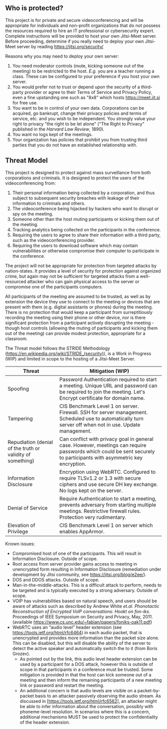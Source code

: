 ## Who is protected? ##

This project is for private and secure videoconferencing and will be appropriate for individuals and non-profit organizations that do not possess the resources required to hire an IT professional or cybersecurity expert.
Complete instructions will be provided to host your own Jitsi-Meet server.  Before proceeding, determine if you really need to deploy your own Jitsi-Meet server by reading https://jitsi.org/security/

Reasons why you may need to deploy your own server:  
1. You need moderator controls (mute, kicking someone out of the meeting) to be restricted to the host.  *E.g.* you are a teacher running a class.  These can be configured to your preference if you host your own server.
2. You would prefer not to trust or depend upon the security of a third-party provider or agree to their Terms of Service and Privacy Policy, even a fine upstanding one such as "8x8" which hosts https://meet.jit.si for free use.
3. You want to be in control of your own data.  Corporations can be acquired, go bankrupt, change their privacy policies and terms of service, etc. and you wish to be independent.  You strongly value your right to privacy "the right to be let alone" ("The Right to Privacy" published in the *Harvard Law Review*, 1890).
4. You want no logs kept of the meetings.
5. Your organization has policies that prohibit you from trusting third parties that you do not have an established relationship with.

## Threat Model ##

This project is designed to protect against mass surveillance from both corporations and criminals.  It is designed to protect the users of the videoconferencing from:
1. Their personal information being collected by a corporation, and thus subject to subsequent security breaches with leakage of their information to criminals and others.
2. The videoconference being hijacked by hackers who want to disrupt or spy on the meeting.
3. Someone other than the host muting participants or kicking them out of the meeting.
4. Tracking analytics being collected on the participants in the conference.
5. Requiring the users to agree to share their information with a third party, such as the videoconferencing provider.
6. Requiring the users to download software which may contain vulnerabilities or otherwise compromise their computer to participate in the conference.

The project will not be appropriate for protection from targeted attacks by nation-states.  It provides a level of security for protection against organized crime, but again may not be sufficient for targeted attacks from a well-resourced attacker who can gain physical access to the server or compromise one of the participants computers.

All participants of the meeting are assumed to be trusted, as well as by extension the device they use to connect to the meeting or devices that are present with them (e.g. digital assistants or phones) during the meeting.  There is no protection that would keep a participant from surreptitiously recording the meeting using their phone or other device, nor is there significant protection from a participant actively disrupting the meeting - though host controls (allowing the muting of participants and kicking them out of the meeting) can provide modest protection, appropriate for a classroom.

The Threat model follows the STRIDE Methodology (https://en.wikipedia.org/wiki/STRIDE_(security)), is a Work in Progress (WIP) and limited in scope to the hosting of a Jitsi-Meet Server.

Threat | Mitigation (WIP)
-------|----------
Spoofing | Password Authentication required to start a meeting.  Unique URL and password can be required to join the meeting.  Let's Encrypt certificate for domain name.
Tampering| CIS Benchmark Level 1 on server.  Firewall. SSH for server management. Scheduled use to automatically turn server off when not in use. Update management.
Repudiation (denial of the truth or validity of something) | Can conflict with privacy goal in general case.  However, meetings can require passwords which could be sent securely to participants with asymmetric key encryption.
Information Disclosure | Encryption using WebRTC. Configured to require TLSv1.2 or 1.3 with secure ciphers and use secure DH key exchange. No logs kept on the server.
Denial of Service | Require Authentication to start a meeting, prevents adversary from starting multiple meetings.  Restrictive firewall rules.  Protection very rudimentary.
Elevation of Privilege |  CIS Benchmark Level 1 on server which enables AppArmor.

Known issues:  
* Compromised host of one of the participants.  This will result in Information Disclosure.  Outside of scope.
* Root access from server provider gains access to meeting in unencrypted form resulting in Information Disclosure (remediation under development by Jitsi community, see https://jitsi.org/blog/e2ee/).
* DOS and DDOS attacks.  Outside of scope.
* Man-in-the-middle-attacks.  This is a difficult attack to perform, needs to be targeted and is typically executed by a strong adversary. Outside of scope.
* VOIP has vulnerabilities based on natural speech, and users should be aware of attacks such as described by Andrew White *et.al. Phonotactic Reconstruction of Encrypted VoIP conversations: Hookt on fon-iks.* Proceedings of IEEE Symposium on Security and Privacy, May, 2011. (available https://www.cs.unc.edu/~fabian/papers/foniks-oak11.pdf)
* WebRTC uses an “audio level” header extension (see https://tools.ietf.org/html/rfc6464) in each audio packet, that is unencrypted and provides more information than the packet size alone. This can be disabled, but this will disable the ability of the server to detect the active speaker and automatically switch the to it (from Boris Grozev).
  * As pointed out by the link, this audio level header extension can be used by a participant for a DOS attack, however this is outside of scope in that participants in a conference must be trusted.  Some mitigation is provided in that the host can kick someone out of a meeting and then inform the remaining participants of a new meeting link or password and restart the meeting.
  * An additional concern is that audio levels are visible on a
   packet-by-packet basis to an attacker passively observing the audio
   stream.  As discussed in [https://tools.ietf.org/html/rfc6562], an attacker might be
   able to infer information about the conversation, possibly with
   phoneme-level resolution.  In scenarios where this is a concern,
   additional mechanisms MUST be used to protect the confidentiality of
   the header extension.
